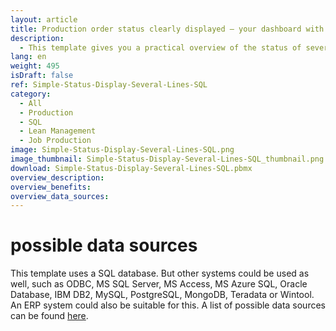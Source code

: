 ```yaml
---
layout: article
title: Production order status clearly displayed – your dashboard with SQL data connection
description: 
  - This template gives you a practical overview of the status of several production lines and is based on a SQL database. It shows the progress of the production lines as well as of the individual operations and indicates which steps of the process are finished and which still have to be completed. For easy monitoring of your production orders download the template now!
lang: en
weight: 495
isDraft: false
ref: Simple-Status-Display-Several-Lines-SQL
category:
  - All
  - Production
  - SQL
  - Lean Management
  - Job Production
image: Simple-Status-Display-Several-Lines-SQL.png
image_thumbnail: Simple-Status-Display-Several-Lines-SQL_thumbnail.png
download: Simple-Status-Display-Several-Lines-SQL.pbmx
overview_description:
overview_benefits:
overview_data_sources:
---
```


# possible data sources

This template uses a SQL database. But other systems could be used as well, such as ODBC, MS SQL Server, MS Access, MS Azure SQL, Oracle Database, IBM DB2, MySQL, PostgreSQL, MongoDB, Teradata or Wintool. An ERP system could also be suitable for this. A list of possible data sources can be found [here](https://peakboard.com/en/interfaces/).

